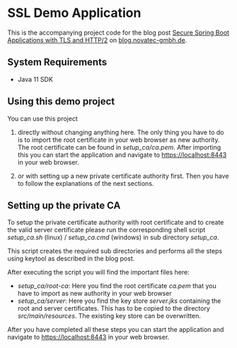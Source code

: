 # SSL Demo Application

This is the accompanying project code for the blog post [Secure Spring Boot Applications with TLS and HTTP/2](https://www.novatec-gmbh.de/en/blog/spring-boot-applications-tls-http2/) 
on [blog.novatec-gmbh.de](https://blog.novatec-gmbh.de).

## System Requirements

* Java 11 SDK

## Using this demo project

You can use this project 

1. directly without changing anything here.
The only thing you have to do is to import the root certificate in 
your web browser as new authority. The root certificate can be found
in *setup_ca/ca.pem*. After importing this you can start the application and 
navigate to [https://localhost:8443](https://localhost:8443) in your web browser.

2. or with setting up a new private certificate authority first. Then you have to follow the
explanations of the next sections.  

## Setting up the private CA

To setup the private certificate authority with root certificate and to create the valid
server certificate please run the corresponding shell script *setup_ca.sh* (linux) / *setup_ca.cmd* (windows) 
in sub directory *setup_ca*.

This script creates the required sub directories and performs all the steps using keytool
as described in the blog post.

After executing the script you will find the important files here:

* _setup_ca/root-ca_: Here you find the root certificate *ca.pem* that you have to import as new authority in your web browser
* _setup_ca/server_: Here you find the key store *server.jks* containing the root and server certificates. 
This has to be copied to the directory *src/main/resources*. The existing key store can be overwritten.

After you have completed all these steps you can start the application and 
navigate to [https://localhost:8443](https://localhost:8443) in your web browser.
   
